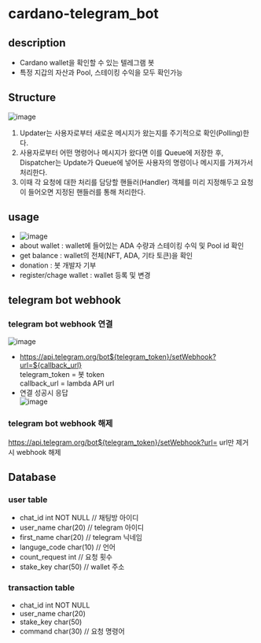 # cardano-telegram_bot

## description
- Cardano wallet을 확인할 수 있는 텔레그램 봇
- 특정 지갑의 자산과 Pool, 스테이킹 수익을 모두 확인가능

## Structure
![image](https://user-images.githubusercontent.com/89952061/187059030-4b1b16f6-dd7f-49e3-a227-771d9910fec3.png)   
1) Updater는 사용자로부터 새로운 메시지가 왔는지를 주기적으로 확인(Polling)한다.  
2) 사용자로부터 어떤 명령어나 메시지가 왔다면 이를 Queue에 저장한 후, Dispatcher는 Update가 Queue에 넣어둔 사용자의 명령이나 메시지를 가져가서 처리한다.    
3)  이때 각 요청에 대한 처리를 담당할 핸들러(Handler) 객체를 미리 지정해두고 요청이 들어오면 지정된 핸들러를 통해 처리한다.   

## usage
- ![image](https://user-images.githubusercontent.com/89952061/185416915-9ae10b8b-a462-4146-8500-214411242038.png)
- about wallet : wallet에 들어있는 ADA 수량과 스테이킹 수익 및 Pool id 확인
- get balance  : wallet의 전체(NFT, ADA, 기타 토큰)을 확인
- donation : 봇 개발자 기부
- register/chage wallet : wallet 등록 및 변경

## telegram bot webhook
### telegram bot webhook 연결   
![image](https://user-images.githubusercontent.com/89952061/187029716-56d66ac9-2b45-4720-99b4-5e157ffefa2c.png)
- https://api.telegram.org/bot${telegram_token}/setWebhook?url=${callback_url}   
telegram_token = 봇 token   
callback_url = lambda API url
- 연결 성공시 응답   
![image](https://user-images.githubusercontent.com/89952061/187029740-6210d934-f03d-467e-8d96-5b8186aa9d5a.png)

### telegram bot webhook 해제   
https://api.telegram.org/bot${telegram_token}/setWebhook?url=
url만 제거 시 webhook 해제

## Database
### user table
- chat_id int NOT NULL // 채팅방 아이디   
- user_name char(20) // telegram 아이디   
- first_name char(20) // telegram 닉네임   
- languge_code char(10) // 언어  
- count_request int // 요청 횟수   
- stake_key char(50) // wallet 주소  

### transaction table
- chat_id int NOT NULL
- user_name char(20)
- stake_key char(50)
- command char(30) // 요청 명령어
